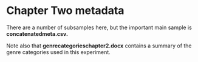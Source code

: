 Chapter Two metadata
=====================

There are a number of subsamples here, but the important main sample is **concatenatedmeta.csv.**

Note also that **genrecategorieschapter2.docx** contains a summary of the genre categories used in this experiment.